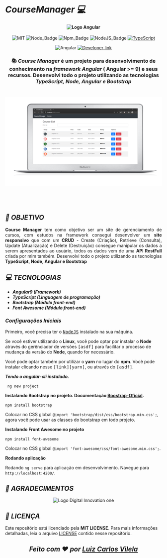 # ***CourseManager :computer:*** 

<h4 align=center>
  <img src="https://cdn.freebiesupply.com/logos/large/2x/angular-icon-logo-png-transparent.png"  width="100" alt="Logo Angular" />
</h4>

<div align=center>

![MIT][mit] ![Node_Badge][node_version_badge] ![Npm_Badge][npm_version_badge] ![NodeJS_Badge][server_nodejs_badge] [![TypeScript](https://img.shields.io/badge/-TypeScript-007ACC?logo=typescript&logoColor=white&labelColor=007ACC)](https://github.com/ellerbrock/typescript-badges/)

<img src="https://img.shields.io/badge/-Angular%20-DD0031?logo=Angular&logoColor=white&labelColor=DD0031" alt="Angular" />
  
  <a href="https://www.linkedin.com/in/luiz-carlos-vilela" target="_blank"> 
    <img src="https://img.shields.io/badge/Developer-Luiz%20Carlos-brightgreen?style=flat&logo=Linkedin&logoColor=white" alt="Developer link" />
  </a>

</div>

<h3 align=center>
  
:books:
***Course Manager*** é um projeto para desenvolvimento de conhecimento na ***framework Angular*** ( Angular >= 9) e seus recursos. Desenvolvi todo o projeto utilizando as tecnologias ***TypeScript, Node, Angular e Bootstrap***

</h3>


<h1 align=center>
  <img src="assets/Home.png" alt="Tela Home"/>
</h1>

<br /><br />


## ***:rocket: OBJETIVO***

<p align=justify> 
  <strong>Course Manager</strong> tem como objetivo ser um site de gerenciamento de cursos, com estudos na framework consegui desenvolver um <strong>site responsivo</strong> que com um <strong>CRUD</strong> - Create (Criação), Retrieve (Consulta), Update (Atualização) e Delete (Destruição) consegue manipular os dados a serem apresentados ao usuário, todos os dados vem de uma <strong>API RestFull</strong> criada por mim também. Desenvolvi todo o projeto utilizando as tecnologias <strong>TypeScript, Node, Angular e Bootstrap</strong>
  
</p>


## ***:computer: TECNOLOGIAS***

* ***Angular9 (Framework)***
* ***TypeScript (Linguagem de programação)***
* ***Bootstrap (Módulo front-end)***
* ***Font Awesome (Módulo front-end)***

### ***Configurações Iniciais***

Primeiro, você precisa ter o <kbd>[NodeJS](https://nodejs.org/en/download/)</kbd> instalado na sua máquina. 

Se você estiver utilizando o **Linux**, você pode optar por instalar o **Node** através do gerênciador de versões <kbd>[asdf]</kbd> para facilitar o processo de mudança da versão do **Node**, quando for necessário.

Você pode optar também por utilizar o **yarn** no lugar do **npm**. Você pode instalar clicando nesse <kbd>[link][yarn]</kbd>, ou através do <kbd>[asdf]</kbd>.


***Tendo o angular-cli instalado.***

``` 
 ng new project
```

**Instalando Bootstrap no projeto. Documentação [Boostrap-Oficial](https://getbootstrap.com/).**

```
npm install bootstrap
```
Colocar no CSS global `@import 'bootstrap/dist/css/bootstrap.min.css';`, agora você pode usar as classes do bootstrap em todo projeto.


**Instalando Front Awesome no projeto**
```
npm install font-awesome
```
Colocar no CSS global `@import 'font-awesome/css/font-awesome.min.css';`.

**Rodando aplicação**

Rodando `ng serve` para aplicação em desenvolvimento. Navegue para `http://localhost:4200/`.

## ***:star2: AGRADECIMENTOS***

<div align=center>

<img src="https://hermes.digitalinnovation.one/site/images/cover_dio.jpg" width="500" alt="Logo Digital Innovation one"/>

</div>

## ***:page_with_curl: LICENÇA***

Este repositório está licenciado pela **MIT LICENSE**. Para mais informações detalhadas, leia o arquivo [LICENSE](./LICENSE) contido nesse repositório. 

<i><h2 align="center">Feito com ❤️ por <a href="https://www.linkedin.com/in/luiz-carlos-vilela/">Luiz Carlos Vilela</a></h2></i>




[mit]: https://img.shields.io/badge/license-MIT-brightgreen

[github_issues_badge]: https://img.shields.io/github/issues/marcospbrandao/ecoleta?color=green

[repository_license_badge]: https://img.shields.io/github/license/marcospbrandao/ecoleta

[node_version_badge]: https://img.shields.io/badge/node-12.17.0-green

[npm_version_badge]: https://img.shields.io/badge/npm-6.14.4-red

[server_nodejs_badge]: https://img.shields.io/badge/server-nodejs-important
